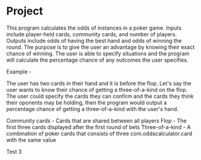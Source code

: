 # Project
 
This program calculates the odds of instances in a poker game. Inputs include player-held cards, community cards, and number of players. Outputs include odds of having the best hand and odds of winning the round. The purpose is to give the user an advantage by knowing their exact chance of winning. The user is able to specify situations and the program will calculate the percentage chance of any outcomes the user specifies.

Example -

The user has two cards in their hand and it is before the flop. Let's say the user wants to know their chance of getting a three-of-a-kind on the flop. The user could specify the cards they can confirm and the cards they think their oponents may be holding, then the program would output a percentage chance of getting a three-of-a-kind with the user's hand.

Community cards - Cards that are shared between all players
Flop - The first three cards displayed after the first round of bets
Three-of-a-kind - A combination of poker cards that consists of three com.oddscalculator.card with the same value

Test 3
